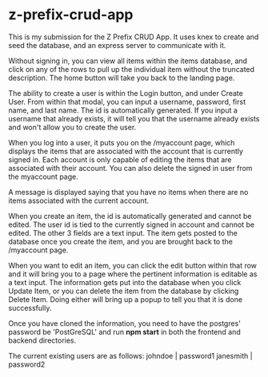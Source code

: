 # z-prefix-crud-app
This is my submission for the Z Prefix CRUD App. It uses knex to create and seed the database, and an express server to communicate with it.

Without signing in, you can view all items within the items database, and click on any of the rows to pull up the individual item without the truncated description. The home button will take you back to the landing page.

The ability to create a user is within the Login button, and under Create User. From within that modal, you can input a username, password, first name, and last name. The id is automatically generated. If you input a username that already exists, it will tell you that the username already exists and won't allow you to create the user.

When you log into a user, it puts you on the /myaccount page, which displays the items that are associated with the account that is currently signed in. Each account is only capable of editing the items that are associated with their account.
  You can also delete the signed in user from the myaccount page.

A message is displayed saying that you have no items when there are no items associated with the current account.

When you create an item, the id is automatically generated and cannot be edited. The user id is tied to the currently signed in account and cannot be edited. The other 3 fields are a text input. The item gets posted to the database once you create the item, and you are brought back to the /myaccount page.

When you want to edit an item, you can click the edit button within that row and it will bring you to a page where the pertinent information is editable as a text input. The information gets put into the database when you click Update Item, or you can delete the item from the database by clicking Delete Item. Doing either will bring up a popup to tell you that it is done successfully.


Once you have cloned the information, you need to have the postgres' password be 'PostGreSQL' and run **npm start** in both the frontend and backend directories.


The current existing users are as follows:
johndoe | password1
janesmith | password2
